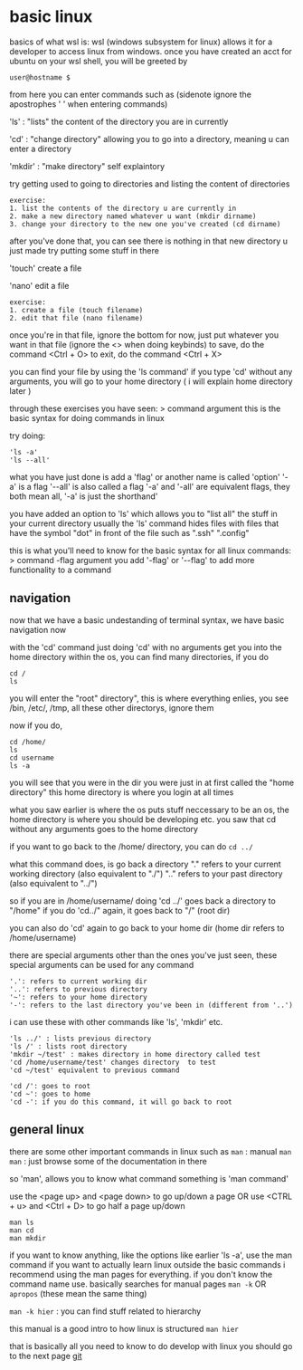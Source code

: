 # basic linux
basics of what wsl is:
wsl (windows subsystem for linux) allows it for a developer to access linux from windows.
once you have created an acct for ubuntu on your wsl shell, you will be greeted by 

```
user@hostname $
```

from here you can enter commands such as (sidenote ignore the apostrophes ' ' when entering commands)

'ls' : "lists" the content of the directory you are in currently

'cd' : "change directory" allowing you to go into a directory, meaning u can enter a directory

'mkdir' : "make directory" self explaintory

try getting used to going to directories and listing the content of directories

```
exercise:
1. list the contents of the directory u are currently in
2. make a new directory named whatever u want (mkdir dirname)
3. change your directory to the new one you've created (cd dirname)
```

after you've done that, you can see there is nothing in that new directory u just made
try putting some stuff in there

'touch' create a file 

'nano' edit a file

```
exercise:
1. create a file (touch filename)
2. edit that file (nano filename)
```

once you're in that file, ignore the bottom for now, just put whatever you want in that file (ignore the \<\> when doing keybinds)
to save, do the command \<Ctrl + O\>
to exit, do the command \<Ctrl + X\>

you can find your file by using the 'ls command'
if you type 'cd' without any arguments, you will go to your home directory ( i will explain home directory later )

through these exercises you have seen:
\> command argument
this is the basic syntax for doing commands in linux

try doing:

```
'ls -a'
'ls --all'
```

what you have just done is add a 'flag' or another name is called 'option'
'-a' is a flag
'--all' is also called a flag
'-a' and '-all' are equivalent flags, they both mean all, '-a' is just the shorthand'

you have added an option to 'ls' which allows you to "list all" the stuff in your current directory
usually the 'ls' command hides files with files that have the symbol "dot" in front of the file such as ".ssh" ".config"

this is what you'll need to know for the basic syntax for all linux commands:
\> command -flag argument
you add '-flag' or '--flag' to add more functionality to a command

## navigation

now that we have a basic undestanding of terminal syntax, we have basic navigation now

with the 'cd' command
just doing 'cd' with no arguments get you into the home directory
within the os, you can find many directories, if you do
```
cd /
ls
```

you will enter the "root" directory", this is where everything enlies,
you see /bin, /etc/, /tmp, all these other directorys, ignore them

now if you do, 
```
cd /home/
ls
cd username
ls -a
```

you will see that you were in the dir you were just in at first called the "home directory"
this home directory is where you login at all times

what you saw earlier is where the os puts stuff neccessary to be an os,
the home directory is where you should be developing etc.
you saw that cd without any arguments goes to the home directory

if you want to go back to the /home/ directory, you can do
`cd ../`

what this command does, is go back a directory
"." refers to your current working directory (also equivalent to "./")
".." refers to your past directory (also equivalent to "../")

so if you are in /home/username/
doing 'cd ../' goes back a directory to "/home"
if you do 'cd../" again, it goes back to "/" (root dir)

you can also do 'cd' again to go back to your home dir (home dir refers to /home/username)

there are special arguments other than the ones you've just seen,
these special arguments can be used for any command 
```
'.': refers to current working dir
'..': refers to previous directory
'~': refers to your home directory
'-': refers to the last directory you've been in (different from '..')
```

i can use these with other commands like 'ls', 'mkdir' etc.
```
'ls ../' : lists previous directory
'ls /' : lists root directory
'mkdir ~/test' : makes directory in home directory called test
'cd /home/username/test' changes directory  to test
'cd ~/test' equivalent to previous command

'cd /': goes to root
'cd ~': goes to home
'cd -': if you do this command, it will go back to root
```

## general linux 
there are some other important commands in linux such as
`man` : manual
`man man` : just browse some of the documentation in there

so 'man', allows you to know what command something is
'man command'

use the \<page up\> and \<page down\>  to go up/down a page
OR use \<CTRL + u\> and \<Ctrl + D\> to go half a page up/down
```
man ls
man cd
man mkdir
```
if you want to know anything, like the options like earlier 'ls -a', use the man command
if you want to actually learn linux outside the basic commands i recommend using the man
pages for everything. if you don't know the command name use. basically searches
for manual pages
`man -k` OR
`apropos` (these mean the same thing)

`man -k hier` : you can find stuff related to hierarchy

this manual is a good intro to how linux is structured
`man hier`

that is basically all you need to know to do develop with linux
you should go to the next page [git](git.md)
